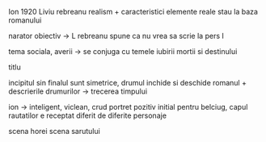 Ion 1920 Liviu rebreanu
realism + caracteristici
elemente reale stau la baza romanului

narator obiectiv -> L rebreanu spune ca nu vrea sa scrie la pers I

tema sociala, averii -> se conjuga cu temele iubirii mortii si destinului

titlu

incipitul sin finalul sunt simetrice, drumul inchide si deschide romanul + descrierile drumurilor -> trecerea timpului

ion -> inteligent, viclean, crud
portret pozitiv initial 
pentru belciug, capul rautatilor
e receptat diferit de diferite personaje

scena horei
scena sarutului





